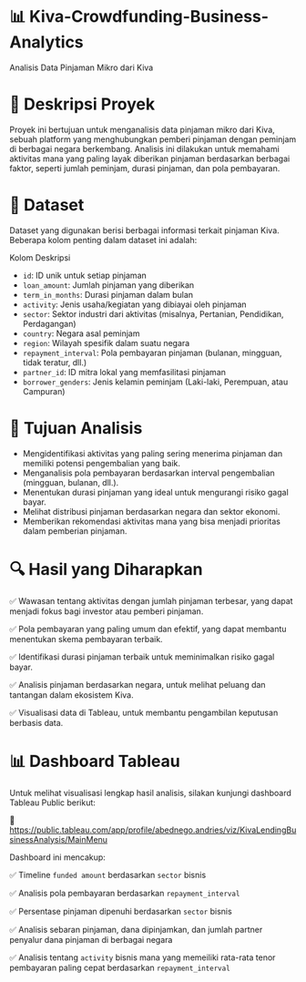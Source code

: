 # 📊 Kiva-Crowdfunding-Business-Analytics


Analisis Data Pinjaman Mikro dari Kiva
# 📌 Deskripsi Proyek

Proyek ini bertujuan untuk menganalisis data pinjaman mikro dari Kiva, sebuah platform yang menghubungkan pemberi pinjaman dengan peminjam di berbagai negara berkembang. Analisis ini dilakukan untuk memahami aktivitas mana yang paling layak diberikan pinjaman berdasarkan berbagai faktor, seperti jumlah peminjam, durasi pinjaman, dan pola pembayaran.

# 📂 Dataset

Dataset yang digunakan berisi berbagai informasi terkait pinjaman Kiva. Beberapa kolom penting dalam dataset ini adalah:

Kolom	Deskripsi
+ `id`:	ID unik untuk setiap pinjaman
+ `loan_amount`:	Jumlah pinjaman yang diberikan
+ `term_in_months`:	Durasi pinjaman dalam bulan
+ `activity`:	Jenis usaha/kegiatan yang dibiayai oleh pinjaman
+ `sector`:	Sektor industri dari aktivitas (misalnya, Pertanian, Pendidikan, Perdagangan)
+ `country`:	Negara asal peminjam
+ `region`:	Wilayah spesifik dalam suatu negara
+ `repayment_interval`:	Pola pembayaran pinjaman (bulanan, mingguan, tidak teratur, dll.)
+ `partner_id`:	ID mitra lokal yang memfasilitasi pinjaman
+ `borrower_genders`:	Jenis kelamin peminjam (Laki-laki, Perempuan, atau Campuran)

# 🎯 Tujuan Analisis

- Mengidentifikasi aktivitas yang paling sering menerima pinjaman dan memiliki potensi pengembalian yang baik.
- Menganalisis pola pembayaran berdasarkan interval pengembalian (mingguan, bulanan, dll.).
- Menentukan durasi pinjaman yang ideal untuk mengurangi risiko gagal bayar.
- Melihat distribusi pinjaman berdasarkan negara dan sektor ekonomi.
- Memberikan rekomendasi aktivitas mana yang bisa menjadi prioritas dalam pemberian pinjaman.

# 🔍 Hasil yang Diharapkan

✅ Wawasan tentang aktivitas dengan jumlah pinjaman terbesar, yang dapat menjadi fokus bagi investor atau pemberi pinjaman.
 
✅ Pola pembayaran yang paling umum dan efektif, yang dapat membantu menentukan skema pembayaran terbaik.

✅ Identifikasi durasi pinjaman terbaik untuk meminimalkan risiko gagal bayar.

✅ Analisis pinjaman berdasarkan negara, untuk melihat peluang dan tantangan dalam ekosistem Kiva.

✅ Visualisasi data di Tableau, untuk membantu pengambilan keputusan berbasis data.

# 📊 Dashboard Tableau

Untuk melihat visualisasi lengkap hasil analisis, silakan kunjungi dashboard Tableau Public berikut:

🔗 https://public.tableau.com/app/profile/abednego.andries/viz/KivaLendingBusinessAnalysis/MainMenu

Dashboard ini mencakup:

✅ Timeline `funded amount` berdasarkan `sector` bisnis

✅ Analisis pola pembayaran berdasarkan `repayment_interval`

✅ Persentase pinjaman dipenuhi berdasarkan `sector` bisnis

✅ Analisis sebaran pinjaman, dana dipinjamkan, dan jumlah partner penyalur dana pinjaman di berbagai negara

✅ Analisis tentang `activity` bisnis mana yang memeiliki rata-rata tenor pembayaran paling cepat berdasarkan `repayment_interval`

